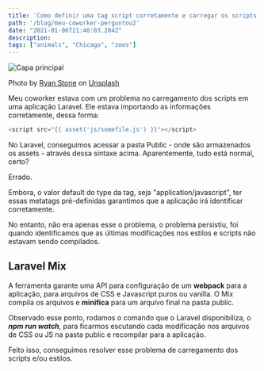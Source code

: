```yaml
---
title: 'Como definir uma tag script corretamente e carregar os scripts no Laravel Framework?'
path: '/blog/meu-coworker-perguntou2'
date: "2021-01-06T21:40:03.284Z"
description:
tags: ["animals", "Chicago", "zoos"]
---
```


<!-- <div style="color: orange; border: 2px solid #363636; display: inline-block; padding: 5px; margin-bottom: 10px; border-radius: 10px; background-color: lightyellow;">
	<label>Meu coworker perguntou</label>
</div> -->

![Capa principal](https://images.unsplash.com/photo-1571076250312-ec217013ba75?ixid=MXwxMjA3fDB8MHxwaG90by1wYWdlfHx8fGVufDB8fHw%3D&ixlib=rb-1.2.1&auto=format&fit=crop&w=1350&q=80)

<span>Photo by <a href="https://unsplash.com/@rstone_design?utm_source=unsplash&amp;utm_medium=referral&amp;utm_content=creditCopyText">Ryan Stone</a> on <a href="https://unsplash.com/t/nature?utm_source=unsplash&amp;utm_medium=referral&amp;utm_content=creditCopyText">Unsplash</a></span>

Meu coworker estava com um problema no carregamento dos scripts em uma aplicação Laravel. Ele estava importando as informações corretamente, dessa forma:

```javascript
<script src="{{ asset('js/somefile.js') }}"></script>
```

No Laravel, conseguimos acessar a pasta Public - onde são armazenados os assets - através dessa sintaxe acima. Aparentemente, tudo está normal, certo?

Errado.

Embora, o valor default do type da tag, seja "application/javascript", ter essas metatags pré-definidas garantimos que a aplicação irá identificar corretamente.

No entanto, não era apenas esse o problema, o problema persistiu, foi quando identificamos que as últimas modificações nos estilos e scripts não estavam sendo compilados.

## Laravel Mix

A ferramenta garante uma API para configuração de um **webpack** para a aplicação, para arquivos de CSS e Javascript puros ou vanilla. O Mix compila os arquivos e **minifica** para um arquivo final na pasta public.

Observado esse ponto, rodamos o comando que o Laravel disponibiliza, o ***npm run watch***, para ficarmos escutando cada modificação nos arquivos de CSS ou JS na pasta public e recompilar para a aplicação.

Feito isso, conseguimos resolver esse problema de carregamento dos scripts e/ou estilos.
